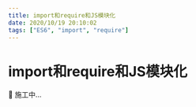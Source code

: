 ```yaml
---
title: import和require和JS模块化
date: 2020/10/19 20:10:02
tags: ["ES6", "import", "require"]
---
```


# import和require和JS模块化

<ClientOnly>
  <display-bar :displayData="$frontmatter"></display-bar>
</ClientOnly>

🚧 施工中...

